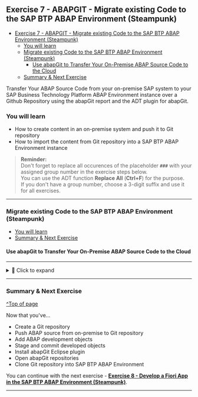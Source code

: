
## Exercise 7 - ABAPGIT - Migrate existing Code to the SAP BTP ABAP Environment (Steampunk)

- [Exercise 7 - ABAPGIT - Migrate existing Code to the SAP BTP ABAP Environment (Steampunk)](#exercise-7---abapgit---migrate-existing-code-to-the-sap-btp-abap-environment-steampunk)
  - [You will learn](#you-will-learn)
  - [Migrate existing Code to the SAP BTP ABAP Environment (Steampunk)](#migrate-existing-code-to-the-sap-btp-abap-environment-steampunk)
    - [Use abapGit to Transfer Your On-Premise ABAP Source Code to the Cloud](#use-abapgit-to-transfer-your-on-premise-abap-source-code-to-the-cloud)
  - [Summary \& Next Exercise](#summary--next-exercise)

<!-- Exercise Description -->
Transfer Your ABAP Source Code from your on-premise SAP system to your SAP Business Technology Platform ABAP Environment instance over a Github Repository using the abapGit report and the ADT plugin for abapGit.


### You will learn  
- How to create content in an on-premise system and push it to Git repository
- How to import the content from Git repository into a SAP BTP ABAP Environment instance

> **Reminder:**   
> Don't forget to replace all occurences of the placeholder **`###`** with your assigned group number in the exercise steps below.  
> You can use the ADT function **Replace All** (**Ctrl+F**) for the purpose.   
> If you don't have a group number, choose a 3-digit suffix and use it for all exercises.

---

### Migrate existing Code to the SAP BTP ABAP Environment (Steampunk)

- [You will learn](#you-will-learn)
- [Summary & Next Exercise](#summary--next-exercise) 

#### Use abapGit to Transfer Your On-Premise ABAP Source Code to the Cloud

---

<details>
  <summary>🔵 Click to expand</summary>
  
1. [Please open this tutorial for this exercisse](https://developers.sap.com/tutorials/abap-environment-abapgit.html)

</details>

---

### Summary & Next Exercise
[^Top of page](#)

Now that you've... 
- Create a Git repository
- Push ABAP source from on-premise to Git repository
- Add ABAP development objects
- Stage and commit developed objects
- Install abapGit Eclipse plugin
- Open abapGit repositories
- Clone Git repository into SAP BTP ABAP Environment

You can continue with the next exercise - **[Exercise 8 - Develop a Fiori App in the SAP BTP ABAP Environment (Steampunk)](../ex8/README8.md)**.

---